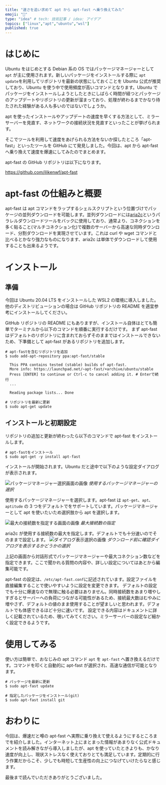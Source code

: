```yaml
---
title: "速さを追い求めて apt から apt-fast へ乗り換えてみた"
emoji: "🚄"
type: "idea" # tech: 技術記事 / idea: アイデア
topics: ["linux","apt","ubuntu","wsl"]
published: true
---
```


# はじめに

Ubuntu をはじめとする Debian 系の OS ではパッケージマネージャーとして `apt` が主に使用されます。新しいパッケージをインストールする際に `apt update`を利用してリポジトリを最新の状態にしておくことを Ubuntu 公式が推奨しており、Ubuntu を使う中で使用頻度が高いコマンドとなります。Ubuntu でパッケージをインストールしようとしたときにしばらく時間が経つとパッケージのアップデートやリポジトリの更新が溜まっており、処理が終わるまでかなり待たされた経験がある人も多いのではないでしょうか。

apt を使ったインストールやアップデートの速度を早くする方法として、ミラーサーバーを見直す、ネットワークの接続状況を見直すといったことが挙げられます。

そこでツールを利用して速度をあげられる方法をないか探したところ「apt-fast」といったツールを GitHub にて発見しました。今回は、apt から apt-fast へ乗り換えて速度を爆速にしてみたのでまとめます。

apt-fast の GitHub リポジトリは以下になります。

https://github.com/ilikenwf/apt-fast

# apt-fast の仕組みと概要

apt-fast は apt コマンドをラップするシェルスクリプトという位置づけでパッケージの並列ダウンロードを可能します。並列ダウンロードには[aria2c](https://aria2.github.io/index-ja.html)というパラレルダウンロードツールをバックに使用しており、通常より、コネクションを多く貼ること(マルチコネクション化)で複数のサーバーから高速な同時ダウンロード、分割ダウンロードを実現させています。これは curl や wget コマンドと比べるとかなり強力なものになります、aria2c は単体でダウンロードして使用することも出来るようです。

# インストール

## 準備

今回は Ubuntu 20.04 LTS をインストールした WSL2 の環境に導入しました。他のディストリビューションの場合は GitHub リポジトリの README を適宜参考にインストールしてください。

GitHub リポジトリの README にもありますが、インストール自体はとても簡単でターミナルから以下のコマンドを順番に実行するだけです。
まず apt-fast はデフォルトのリポジトリに含まれておらずそのままではインストールできないため、下準備として apt-fast があるリポジトリを追加します。

```shell
# apt-fastを含むリポジトリを追加
$ sudo add-apt-repository ppa:apt-fast/stable

  This PPA contains tested (stable) builds of apt-fast.
  More info: https://launchpad.net/~apt-fast/+archive/ubuntu/stable
  Press [ENTER] to continue or Ctrl-c to cancel adding it. # Enterで続行
  ...

  Reading package lists... Done

# リポジトリを最新に更新
$ sudo apt-get update
```
## インストールと初期設定

リポジトリの追加と更新が終わったら以下のコマンドで apt-fast をインストールします。

```shell
# apt-fastをインストール
$ sudo apt-get -y install apt-fast
```

インストールが開始されます。Ubuntu だと途中で以下のような設定ダイアログが表示されます。

![パッケージマネージャー選択画面の画像](https://storage.googleapis.com/zenn-user-upload/s9o7gsvs6amu9g0pjfzbwjxgy9r9)
*使用するパッケージマネージャーの選択*

使用するパッケージマネージャーを選択します。apt-fast は `apt-get`、`apt`、`aptitude` の 3 つをデフォルトでをサポートしています。パッケージマネージャーとして apt を使いたいため選択肢から apt を選択します。

![最大の接続数を指定する画面の画像](https://storage.googleapis.com/zenn-user-upload/qdskjagjuzn7ctb2h18tgdkl5496)
*最大接続数の指定*

aria2c が使用する接続数の最大を指定します。デフォルトでも十分速いのでそのままで設定します。
![ダイアログ表示選択の画像](https://storage.googleapis.com/zenn-user-upload/ek9a8751nq9req9s1trr0mi5yx4i)
*ダウンロード前に確認ダイアログを表示するかどうかの選択*

上記の画面から対話形式でパッケージマネージャーや最大コネクション数などを指定できます。ここで聞かれる質問の内容や、詳しい設定についてはあとから編集可能です。

apt-fast の設定は、`/etc/apt-fast.conf`に記述されています。設定ファイルを直接編集することで使いやすいように設定を変更できます。
デフォルトの設定でも十分に爆速なので無理に触る必要はありません。同時接続数をあまり増やしすぎるとサーバーへの負荷につながる可能性があるため、接続最大数はむやみに増やさず、デフォルトの値のまま使用することが望ましいと思われます。デフォルトでも体感できるほど十分に速いです。
設定できる内容はドキュメントに詳しく記載されているため、覗いてみてください。ミラーサーバーの設定など細かく設定できるようです。

# 使用してみる

使い方は簡単で、おなじみの apt コマンド `apt` を `apt-fast` へ置き換えるだけです。コマンドを叩くと自動的に apt-fast が選択され、高速な通信が可能となります。

```shell:example
# パッケージを最新に更新
$ sudo apt-fast update

# 指定したパッケージをインストール(git)
$ sudo apt-fast install git
```

# おわりに

今回は、爆速だと噂の apt-fast へ実際に乗り換えて使えるようにするところまでを紹介しました。インターネット上にまとまった情報があまりなく公式ドキュメントを読み解きながら導入しましたが、apt を使っていたときよりも、かなり速度が向上し、現状ストレスなく使えておりとても満足しています。定期的に行う作業だからこそ、少しでも時短して生産性の向上につなげていけたらなと感じます。

最後まで読んでいただきありがとうございました。